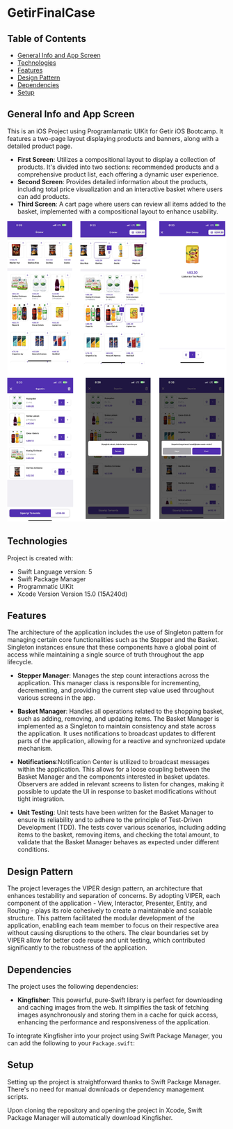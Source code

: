 # GetirFinalCase

## Table of Contents
- [General Info and App Screen](#general-info)
- [Technologies](#technologies)
- [Features](#features)
- [Design Pattern](#design-pattern)
- [Dependencies](#dependencies)
- [Setup](#setup)


## General Info and App Screen
This is an iOS Project using Programlamatic UIKit for Getir iOS Bootcamp. It features a two-page layout displaying products and banners, along with a detailed product page.
- **First Screen**: Utilizes a compositional layout to display a collection of products. It's divided into two sections: recommended products and a comprehensive product list, each offering a dynamic user experience.
- **Second Screen**: Provides detailed information about the products, including total price visualization and an interactive basket where users can add products.
- **Third Screen**: A cart page where users can review all items added to the basket, implemented with a compositional layout to enhance usability.


![Screens](https://github.com/elifilaykandemir/GetirFinalCase/blob/main/GetirScreens.png)

## Technologies
Project is created with:
- Swift Language version: 5
- Swift Package Manager
- Programmatic UIKit
- Xcode Version Version 15.0 (15A240d)

## Features

The architecture of the application includes the use of Singleton pattern for managing certain core functionalities such as the Stepper and the Basket. Singleton instances ensure that these components have a global point of access while maintaining a single source of truth throughout the app lifecycle.

- **Stepper Manager**: Manages the step count interactions across the application. This manager class is responsible for incrementing, decrementing, and providing the current step value used throughout various screens in the app.

- **Basket Manager**: Handles all operations related to the shopping basket, such as adding, removing, and updating items. The Basket Manager is implemented as a Singleton to maintain consistency and state across the application. It uses notifications to broadcast updates to different parts of the application, allowing for a reactive and synchronized update mechanism.

- **Notifications**:Notification Center is utilized to broadcast messages within the application. This allows for a loose coupling between the Basket Manager and the components interested in basket updates. Observers are added in relevant screens to listen for changes, making it possible to update the UI in response to basket modifications without tight integration.

- **Unit Testing**: Unit tests have been written for the Basket Manager to ensure its reliability and to adhere to the principle of Test-Driven Development (TDD). The tests cover various scenarios, including adding items to the basket, removing items, and checking the total amount, to validate that the Basket Manager behaves as expected under different conditions.

## Design Pattern
The project leverages the VIPER design pattern, an architecture that enhances testability and separation of concerns. By adopting VIPER, each component of the application - View, Interactor, Presenter, Entity, and Routing - plays its role cohesively to create a maintainable and scalable structure. This pattern facilitated the modular development of the application, enabling each team member to focus on their respective area without causing disruptions to the others. The clear boundaries set by VIPER allow for better code reuse and unit testing, which contributed significantly to the robustness of the application.

## Dependencies
The project uses the following dependencies:

- **Kingfisher**: This powerful, pure-Swift library is perfect for downloading and caching images from the web. It simplifies the task of fetching images asynchronously and storing them in a cache for quick access, enhancing the performance and responsiveness of the application.

To integrate Kingfisher into your project using Swift Package Manager, you can add the following to your `Package.swift`:

## Setup
Setting up the project is straightforward thanks to Swift Package Manager. There's no need for manual downloads or dependency management scripts.

Upon cloning the repository and opening the project in Xcode, Swift Package Manager will automatically download Kingfisher.


